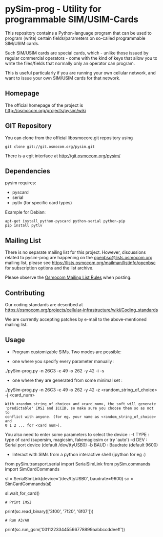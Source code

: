 pySim-prog - Utility for programmable SIM/USIM-Cards
====================================================

This repository contains a Python-language program that can be used
to program (write) certain fields/parameters on so-called programmable
SIM/USIM cards.

Such SIM/USIM cards are special cards, which - unlike those issued by
regular commercial operators - come with the kind of keys that allow you
to write the files/fields that normally only an operator can program.

This is useful particularly if you are running your own cellular
network, and want to issue your own SIM/USIM cards for that network.


Homepage
--------

The official homepage of the project is
<http://osmocom.org/projects/pysim/wiki>

GIT Repository
--------------

You can clone from the official libosmocore.git repository using

	git clone git://git.osmocom.org/pysim.git

There is a cgit interface at <http://git.osmocom.org/pysim/>


Dependencies
------------

pysim requires:

- pyscard
- serial
- pytlv (for specific card types)

Example for Debian:

	apt-get install python-pyscard python-serial python-pip
	pip install pytlv


Mailing List
------------

There is no separate mailing list for this project.  However,
discussions related to pysim-prog are happening on the
openbsc@lists.osmocom.org mailing list, please see
<https://lists.osmocom.org/mailman/listinfo/openbsc> for subscription
options and the list archive.

Please observe the [Osmocom Mailing List
Rules](https://osmocom.org/projects/cellular-infrastructure/wiki/Mailing_List_Rules)
when posting.

Contributing
------------

Our coding standards are described at
<https://osmocom.org/projects/cellular-infrastructure/wiki/Coding_standards>

We are currently accepting patches by e-mail to the above-mentioned
mailing list.

Usage
-----

 * Program customizable SIMs. Two modes are possible:

  - one where you specify every parameter manually :

./pySim-prog.py -n 26C3 -c 49 -x 262 -y 42 -i <IMSI> -s <ICCID>


  - one where they are generated from some minimal set :

./pySim-prog.py -n 26C3 -c 49 -x 262 -y 42 -z <random_string_of_choice> -j <card_num>

    With <random_string_of_choice> and <card_num>, the soft will generate
    'predictable' IMSI and ICCID, so make sure you choose them so as not to
    conflict with anyone. (for eg. your name as <random_string_of_choice> and
    0 1 2 ... for <card num>).

  You also need to enter some parameters to select the device :
   -t TYPE : type of card (supersim, magicsim, fakemagicsim or try 'auto')
   -d DEV  : Serial port device (default /dev/ttyUSB0)
   -b BAUD : Baudrate (default 9600)

 * Interact with SIMs from a python interactive shell (ipython for eg :)

from pySim.transport.serial import SerialSimLink
from pySim.commands import SimCardCommands

sl = SerialSimLink(device='/dev/ttyUSB0', baudrate=9600)
sc = SimCardCommands(sl)

sl.wait_for_card()

	# Print IMSI
print(sc.read_binary(['3f00', '7f20', '6f07']))

	# Run A3/A8
print(sc.run_gsm('00112233445566778899aabbccddeeff'))

